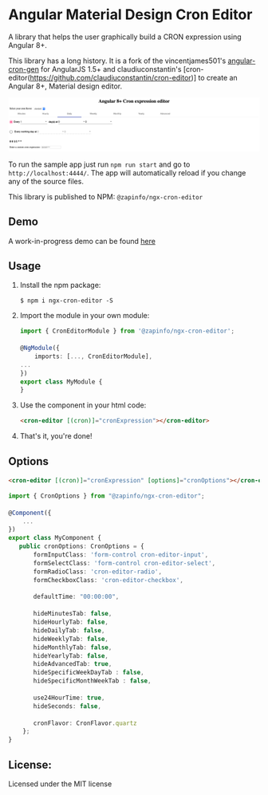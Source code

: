 Angular Material Design Cron Editor
===

A library that helps the user graphically build a CRON expression using Angular 8+. 

This library has a long history. It is a fork of the  vincentjames501's [angular-cron-gen](https://github.com/vincentjames501/angular-cron-gen) 
for AngularJS 1.5+ and claudiuconstantin's [cron-editor(https://github.com/claudiuconstantin/cron-editor)] to create an Angular 8+, Material design
editor.

![screenshot](docs/screenshot.png)

To run the sample app just run `npm run start` and go to `http://localhost:4444/`. The app will automatically reload if you change any of the source files.

This library is published to NPM: `@zapinfo/ngx-cron-editor`

## Demo

A work-in-progress demo can be found [here](https://esarmientoe.github.io/cron-editor/)

## Usage

1. Install the npm package:
    ```
    $ npm i ngx-cron-editor -S
    ```

2. Import the module in your own module:

    ```ts
    import { CronEditorModule } from '@zapinfo/ngx-cron-editor';

    @NgModule({
        imports: [..., CronEditorModule],
    ...
    })
    export class MyModule {
    }
    ```

3. Use the component in your html code:

    ```html
    <cron-editor [(cron)]="cronExpression"></cron-editor>
    ```

4. That's it, you're done!

## Options

```html
<cron-editor [(cron)]="cronExpression" [options]="cronOptions"></cron-editor>
```

```ts
import { CronOptions } from "@zapinfo/ngx-cron-editor";

@Component({
    ...
})
export class MyComponent {
   public cronOptions: CronOptions = {
       formInputClass: 'form-control cron-editor-input',
       formSelectClass: 'form-control cron-editor-select',
       formRadioClass: 'cron-editor-radio',
       formCheckboxClass: 'cron-editor-checkbox',
       
       defaultTime: "00:00:00",

       hideMinutesTab: false,
       hideHourlyTab: false,
       hideDailyTab: false,
       hideWeeklyTab: false,
       hideMonthlyTab: false,
       hideYearlyTab: false,
       hideAdvancedTab: true,
       hideSpecificWeekDayTab : false,
       hideSpecificMonthWeekTab : false,

       use24HourTime: true,
       hideSeconds: false,

       cronFlavor: CronFlavor.quartz
    };
}
```

## License:

Licensed under the MIT license
